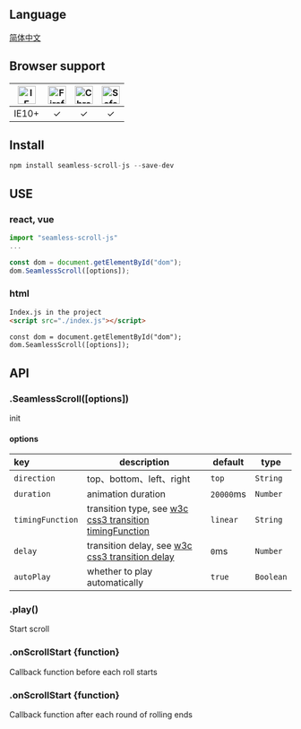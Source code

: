 ## Language
[简体中文](https://github.com/kszitt/seamless-scroll-js/blob/master/README_CN.md)

## Browser support
| [<img src="https://raw.githubusercontent.com/godban/browsers-support-badges/master/src/images/edge.png" alt="IE" width="32px" height="32px" />](http://godban.github.io/browsers-support-badges/) | [<img src="https://raw.githubusercontent.com/godban/browsers-support-badges/master/src/images/firefox.png" alt="Firefox" width="32px" height="32px" />](http://godban.github.io/browsers-support-badges/) | [<img src="https://raw.githubusercontent.com/godban/browsers-support-badges/master/src/images/chrome.png" alt="Chrome" width="32px" height="32px" />](http://godban.github.io/browsers-support-badges/) | [<img src="https://raw.githubusercontent.com/godban/browsers-support-badges/master/src/images/safari.png" alt="Safari" width="32px" height="32px" />](http://godban.github.io/browsers-support-badges/)
|:---------:|:---------:|:---------:|:---------:|
| IE10+ | &check;| &check; | &check; | &check;

## Install
``` javascript
npm install seamless-scroll-js --save-dev
```

## USE
### react, vue
``` javascript
import "seamless-scroll-js"
...

const dom = document.getElementById("dom");
dom.SeamlessScroll([options]);
```
### html
``` html
Index.js in the project
<script src="./index.js"></script>

const dom = document.getElementById("dom");
dom.SeamlessScroll([options]);
```

## API
### .SeamlessScroll([options])  
init  
#### options
|key|description|default|type|
|:---|---|---|---|
|`direction`|top、bottom、left、right|`top`|`String`|
|`duration`|animation duration|`20000`ms|`Number`|
|`timingFunction`|transition type, see [w3c css3 transition timingFunction](http://www.w3school.com.cn/cssref/pr_transition-timing-function.asp)|`linear`|`String`|
|`delay`|transition delay, see [w3c css3 transition delay](http://www.w3school.com.cn/cssref/pr_transition-delay.asp)|`0`ms|`Number`|
|`autoPlay`|whether to play automatically|`true`|`Boolean`|
### .play()
Start scroll
### .onScrollStart {function}
Callback function before each roll starts
### .onScrollStart {function}
Callback function after each round of rolling ends


